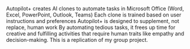 Autopilot+ creates AI clones to automate tasks in Microsoft Office (Word, Excel, PowerPoint, Outlook, Teams)
Each clone is trained based on user instructions and preferences
Autopilot+ is designed to supplement, not replace, human work
By automating tedious tasks, it frees up time for creative and fulfilling activities that require human traits like empathy and decision-making.
This is a replication of my group project. 
